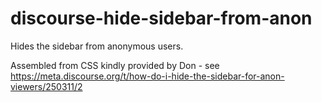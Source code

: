 # discourse-hide-sidebar-from-anon
Hides the sidebar from anonymous users.

Assembled from CSS kindly provided by Don - see https://meta.discourse.org/t/how-do-i-hide-the-sidebar-for-anon-viewers/250311/2
